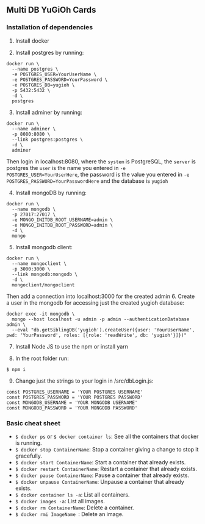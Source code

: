 ## Multi DB YuGiOh Cards
### Installation of dependencies
1. Install docker

2. Install postgres by running:
```
docker run \
  --name postgres \
  -e POSTGRES_USER=YourUserName \
  -e POSTGRES_PASSWORD=YourPassword \
  -e POSTGRES_DB=yugioh \
  -p 5432:5432 \
  -d \
  postgres
```

3. Install adminer by running:
```
docker run \
  --name adminer \
  -p 8080:8080 \
  --link postgres:postgres \
  -d \
  adminer
```
Then login in localhost:8080, where the ```system``` is PostgreSQL, the ```server``` is postgres the ```user``` is the name you entered in ```-e POSTGRES_USER=YourUserHere```, the password is the value you entered in ```-e POSTGRES_PASSWORD=YourPasswordHere``` and the database is ```yugioh```

4. Install mongoDB by running:
```
docker run \
  --name mongodb \
  -p 27017:27017 \
  -e MONGO_INITDB_ROOT_USERNAME=admin \
  -e MONGO_INITDB_ROOT_PASSWORD=admin \
  -d \
  mongo
```
5. Install mongodb client: 
```
docker run \
  --name mongoclient \
  -p 3000:3000 \
  --link mongodb:mongodb \
  -d \
  mongoclient/mongoclient
```
Then add a connection into localhost:3000 for the created admin
6. Create a user in the mongodb for accessing just the created yugioh database:
```
docker exec -it mongodb \
  mongo --host localhost -u admin -p admin --authenticationDatabase admin \
  --eval "db.getSiblingDB('yugioh').createUser({user: 'YourUserName', pwd: 'YourPassword', roles: [{role: 'readWrite', db: 'yugioh'}]})"
```

7. Install Node JS to use the npm or install yarn

8. In the root folder run:
```
$ npm i
```

9. Change just the strings to your login in /src/dbLogin.js:
```
const POSTGRES_USERNAME = 'YOUR POSTGRES USERNAME'
const POSTGRES_PASSWORD = 'YOUR POSTGRES PASSWORD'
const MONGODB_USERNAME = 'YOUR MONGODB USERNAME'
const MONGODB_PASSWORD = 'YOUR MONGODB PASSWORD'
```

### Basic cheat sheet
* ```$ docker ps``` or ```$ docker container ls```: See all the containers that docker is running.
* ```$ docker stop ContainerName```: Stop a container giving a change to stop it gracefully.
* ```$ docker start ContainerName```: Start a container that already exists.
* ```$ docker restart ContainerName```: Restart a container that already exists.
* ```$ docker pause ContainerName```: Pause a container that already exists.
* ```$ docker unpause ContainerName```: Unpause a container that already exists.
* ```$ docker container ls -a```: List all containers.
* ```$ docker images -a```: List all images.
* ```$ docker rm ContainerName```: Delete a container.
* ```$ docker rmi ImageName ```: Delete an image.